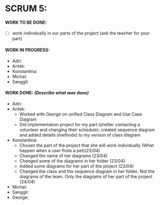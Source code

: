# SCRUM 5:
#### WORK TO BE DONE:

 - [ ] work individually in our parts of the project (ask the teacher for your part)

#### WORK IN PROGRESS:

* Adri:
* Antek:
* Konstantina:
* Michal: 
* Sanggil:

#### WORK DONE: *(Describe what was done)*

 * Adri:
 * Antek:
   - Worked with George on unified Class Diagram and Use Case Diagram
   - Did implementation project for my part (shelter contacting a volunteer and changing their schedule): created sequence diagram and          added details (methods) to my version of class diagram
 * Konstantina:
   - Chosen the part of the project that she will work individually (What happen when a user finds a pet)(23/04)
   - Changed the name of her diagrams (23/04)
   - Changed some of the diagrams in her folder (23/04)
   - Added some diagrams for her part of the project (23/04)
   - Changed the class and the sequence diagram in her folder. Not the diagrams of the team. Only the diagrams
   of her part of the project (24/04)
 * Michal: 
 * Sanggil:
 * George:
